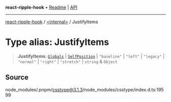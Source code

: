 **react-ripple-hook** • [Readme](../../README.md) \| [API](../../globals.md)

---

[react-ripple-hook](../../README.md) / [\<internal\>](../README.md) / JustifyItems

# Type alias: JustifyItems

> **JustifyItems**: [`Globals`](Globals.md) \| [`SelfPosition`](SelfPosition.md) \| `"baseline"` \| `"left"` \| `"legacy"` \| `"normal"` \| `"right"` \| `"stretch"` \| `string` & `Object`

## Source

node_modules/.pnpm/csstype@3.1.3/node_modules/csstype/index.d.ts:19599
